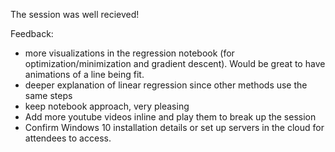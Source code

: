 The session was well recieved!  

Feedback:  
* more visualizations in the regression notebook (for optimization/minimization and gradient descent). Would be great to have animations of a line being fit.  
* deeper explanation of linear regression since other methods use the same steps
* keep notebook approach, very pleasing
* Add more youtube videos inline and play them to break up the session
* Confirm Windows 10 installation details or set up servers in the cloud for attendees to access.  

